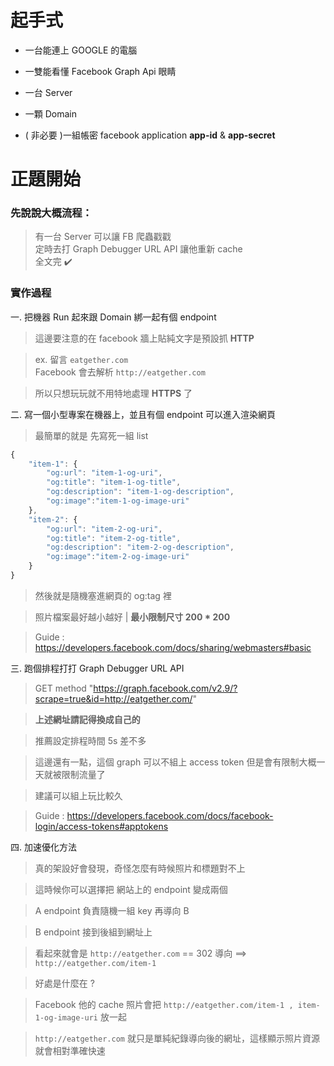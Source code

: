 # 起手式
* 一台能連上 GOOGLE 的電腦

* 一雙能看懂 Facebook Graph Api 眼睛

* 一台 Server

* 一顆 Domain

* ( 非必要 )一組帳密 facebook application **app-id** & **app-secret**


# 正題開始

### 先說說大概流程：
> 有一台 Server 可以讓 FB 爬蟲戳戳 <br>
> 定時去打 Graph Debugger URL API 讓他重新 cache<br>
> 全文完 ✔️


### 實作過程

一. 把機器 Run 起來跟 Domain 綁一起有個 endpoint
> 這邊要注意的在 facebook 牆上貼純文字是預設抓 **HTTP** <br>

> ex. 留言 `eatgether.com` <br>
> Facebook 會去解析 `http://eatgether.com` <br>

> 所以只想玩玩就不用特地處理 **HTTPS** 了

二. 寫一個小型專案在機器上，並且有個 endpoint 可以進入渲染網頁
> 最簡單的就是 先寫死一組 list
>
```javascript
{
    "item-1": {
        "og:url": "item-1-og-uri",
        "og:title": "item-1-og-title",
        "og:description": "item-1-og-description",
        "og:image":"item-1-og-image-uri"
    },
    "item-2": {
        "og:url": "item-2-og-uri",
        "og:title": "item-2-og-title",
        "og:description": "item-2-og-description",
        "og:image":"item-2-og-image-uri"
    }
}
```

> 然後就是隨機塞進網頁的 og:tag 裡

> 照片檔案最好越小越好 | **最小限制尺寸 200 * 200**

> Guide : https://developers.facebook.com/docs/sharing/webmasters#basic

三. 跑個排程打打 Graph Debugger URL API
> GET method "https://graph.facebook.com/v2.9/?scrape=true&id=http://eatgether.com/"

> **上述網址請記得換成自己的**

> 推薦設定排程時間 5s 差不多

> 這邊還有一點，這個 graph 可以不組上 access token 但是會有限制大概一天就被限制流量了 <br>

> 建議可以組上玩比較久

> Guide : https://developers.facebook.com/docs/facebook-login/access-tokens#apptokens

四. 加速優化方法
> 真的架設好會發現，奇怪怎麼有時候照片和標題對不上 <br>

> 這時候你可以選擇把 網站上的 endpoint 變成兩個 <br>

> A endpoint 負責隨機一組 key 再導向 B <br>

> B endpoint 接到後組到網址上 <br>

> 看起來就會是 `http://eatgether.com`  == 302 導向 ==> `http://eatgether.com/item-1`

> 好處是什麼在 ?

> Facebook 他的 cache 照片會把
> `http://eatgether.com/item-1 , item-1-og-image-uri` 放一起

> `http://eatgether.com` 就只是單純紀錄導向後的網址，這樣顯示照片資源就會相對準確快速

